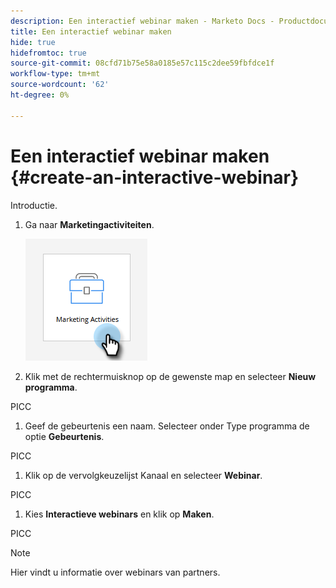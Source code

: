 ```yaml
---
description: Een interactief webinar maken - Marketo Docs - Productdocumentatie
title: Een interactief webinar maken
hide: true
hidefromtoc: true
source-git-commit: 08cfd71b75e58a0185e57c115c2dee59fbfdce1f
workflow-type: tm+mt
source-wordcount: '62'
ht-degree: 0%

---
```


# Een interactief webinar maken {#create-an-interactive-webinar}

Introductie.

1. Ga naar **Marketingactiviteiten**.

   ![](assets/create-an-interactive-webinar-1.png)

1. Klik met de rechtermuisknop op de gewenste map en selecteer **Nieuw programma**.

PICC

1. Geef de gebeurtenis een naam. Selecteer onder Type programma de optie **Gebeurtenis**.

PICC

1. Klik op de vervolgkeuzelijst Kanaal en selecteer **Webinar**.

PICC

1. Kies **Interactieve webinars** en klik op **Maken**.

PICC

>[!NOTE]
>
>Hier vindt u informatie over webinars van partners.
